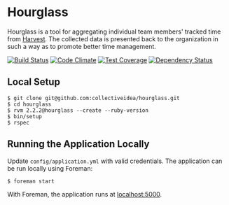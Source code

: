 # Hourglass

Hourglass is a tool for aggregating individual team members' tracked time from
[Harvest](https://www.getharvest.com). The collected data is presented back to
the organization in such a way as to promote better time management.

[![Build Status](https://travis-ci.org/collectiveidea/hourglass.svg?branch=master)](https://travis-ci.org/collectiveidea/hourglass)
[![Code Climate](https://codeclimate.com/github/collectiveidea/hourglass/badges/gpa.svg)](https://codeclimate.com/github/collectiveidea/hourglass)
[![Test Coverage](https://codeclimate.com/github/collectiveidea/hourglass/badges/coverage.svg)](https://codeclimate.com/github/collectiveidea/hourglass)
[![Dependency Status](https://gemnasium.com/collectiveidea/hourglass.svg)](https://gemnasium.com/collectiveidea/hourglass)

## Local Setup

```
$ git clone git@github.com:collectiveidea/hourglass.git
$ cd hourglass
$ rvm 2.2.2@hourglass --create --ruby-version
$ bin/setup
$ rspec
```

## Running the Application Locally

Update `config/application.yml` with valid credentials. The application can be
run locally using Foreman:

```
$ foreman start
```

With Foreman, the application runs at [localhost:5000](http://localhost:5000).

